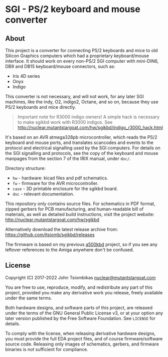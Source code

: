 SGI - PS/2 keyboard and mouse converter
=======================================

About
-----
This project is a converter for connecting PS/2 keyboards and mice to old
Silicon Graphics computers which had a proprietary keyboard/mouse interface. It
should work on every non-PS/2 SGI computer with mini-DIN6, DB9 and DB15
keyboard/mouse connectors, such as:

  - Iris 4D series
  - Onyx
  - Indigo

This converter is not necessary, and will not work, for any later SGI machines,
like the indy, O2, indigo2, Octane, and so on, because they use PS/2 keyboards
and mice directly.

> Important note for R3000 indigo owners! 
> A simple hack is necessary to make sgikbd work with R3000 indigos.
> See http://nuclear.mutantstargoat.com/hw/sgikbd/indigo_r3000_hack.html

It's based on an AVR atmega328pb microcontroller, which reads the PS/2
keyboard and mouse ports, and translates scancodes and events to the protocol
and electrical signalling used by the SGI computers. For details on the
SGI signalling and protocols, see the copy of the keyboard and mouse manpages
from the section 7 of the IRIX manual, under `doc/`.

Directory structure:

  - `hw` - hardware: kicad files and pdf schematics.
  - `fw` - firmware for the AVR microcontroller.
  - `case` - 3D printable enclosure for the sgikbd board.
  - `doc` - relevant documentation.

This repository only contains source files. For schematics in PDF format,
zipped gerbers for PCB manufacturing, and human-readable bill of materials, as
well as detailed build instructions, visit the project website:
http://nuclear.mutantstargoat.com/hw/sgikbd

Alternatively download the latest release archive from:
https://github.com/jtsiomb/sgikbd/releases

The firmware is based on my previous
[a500kbd](https://github.com/jtsiomb/a500kbd) project, so if you see any
leftover references to the Amiga anywhere don't be confused.

License
-------
Copyright (C) 2017-2022 John Tsiombikas <nuclear@mutantstargoat.com>

You are free to use, reproduce, modify, and redistribute any part of this
project, provided you make any derivative work you release, freely available
under the same terms.

Both hardware designs, and software parts of this project, are released under
the terms of the GNU General Public License v3, or at your option any later
version published by the Free Software Foundation. See `LICENSE` for details.

To comply with the license, when releasing derivative hardware designs, you must
provide the full EDA project files, and of course firmware/software source code.
Releasing only images of schematics, gerbers, and firmware binaries is *not*
sufficient for compliance.
